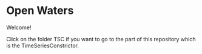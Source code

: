 # Open Waters

Welcome!


Click on the folder TSC if you want to go to the part of this repository which is the TimeSeriesConstrictor.